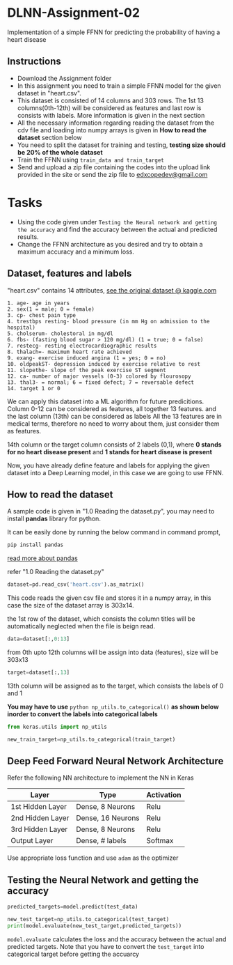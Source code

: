 # DLNN-Assignment-02
Implementation of a simple FFNN for predicting the probability of having a heart disease 

## Instructions
- Download the Assignment folder
- In this assignment you need to train a simple FFNN model for the given dataset in "heart.csv".
- This dataset is consisted of 14 columns and 303 rows. The 1st 13 columns(0th-12th) will be considered as features and last row is consists with labels. More information is given in the next section
- All the necessary information regarding reading the dataset from the cdv file and loading into numpy arrays is given in **How to read the dataset** section below
- You need to split the dataset for training and testing, **testing size should be 20% of the whole dataset**
- Train the FFNN using ```train_data and train_target```
- Send and upload a zip file containing the codes into the upload link provided in the site or send the zip file to edxcopedev@gmail.com

# Tasks
- Using the code given under ```Testing the Neural network and getting the accuracy``` and find the accuracy between the actual and predicted results.
- Change the FFNN architecture as you desired and try to obtain a maximum accuracy and a minimum loss.

## Dataset, features and labels

"heart.csv" contains 14 attributes, [see the original dataset @ kaggle.com](https://www.kaggle.com/ronitf/heart-disease-uci)

```
1. age- age in years
2. sex(1 = male; 0 = female)
3. cp- chest pain type
4. trestbps resting- blood pressure (in mm Hg on admission to the hospital)
5. cholserum- cholestoral in mg/dl
6. fbs- (fasting blood sugar > 120 mg/dl) (1 = true; 0 = false)
7. restecg- resting electrocardiographic results
8. thalach=- maximum heart rate achieved
9. exang- exercise induced angina (1 = yes; 0 = no)
10. oldpeakST- depression induced by exercise relative to rest
11. slopethe- slope of the peak exercise ST segment
12. ca- number of major vessels (0-3) colored by flourosopy
13. thal3- = normal; 6 = fixed defect; 7 = reversable defect
14. target 1 or 0
```

We can apply this dataset into a ML algorithm for future predicitions. Column 0-12 can be considered as features, all together 13 features. and the last column (13th) can be considered as labels
All the 13 features are in medical terms, therefore no need to worry about them, just consider them as features.

14th column or the target column consists of 2 labels (0,1), where **0 stands for no heart disease present** and **1 stands for heart disease is present** 

Now, you have already define feature and labels for applying the given dataset into a Deep Learning model, in this case we are going to use FFNN.

## How to read the dataset

A sample code is given in "1.0 Reading the dataset.py", you may need to install **pandas** library for python.

It can be easily done by running the below command in command prompt,

```python
pip install pandas
```

[read more about pandas](https://pandas.pydata.org/)


refer "1.0 Reading the dataset.py" 

```python
dataset=pd.read_csv('heart.csv').as_matrix()
```
This code reads the given csv file and stores it in a numpy array, in this case the size of the dataset array is 303x14.

the 1st row of the dataset, which consists the column titles will be automatically neglected when the file is beign read.

```python
data=dataset[:,0:13]
```
from 0th upto 12th columns will be assign into data (features), size will be 303x13 

```python
target=dataset[:,13]
```
13th column will be assigned as to the target, which consists the labels of 0 and 1


**You may have to use** ```python np_utils.to_categorical()``` **as shown below inorder to convert the labels into categorical labels**
```python
from keras.utils import np_utils

new_train_target=np_utils.to_categorical(train_target)
```

## Deep Feed Forward Neural Network Architecture

Refer the following NN architecture to implement the NN in Keras

| Layer         | Type          | Activation   |
| ------------- | ------------- | ------ |
| 1st Hidden Layer  | Dense, 8 Neurons  | Relu  |
| 2nd Hidden Layer  | Dense, 16 Neurons  |  Relu |
| 3rd Hidden Layer  | Dense, 8 Neurons  |  Relu |
| Output Layer  | Dense, # labels  |  Softmax |

Use appropriate loss function and use ```adam``` as the optimizer

## Testing the Neural Network and getting the accuracy

```python
predicted_targets=model.predict(test_data)

new_test_target=np_utils.to_categorical(test_target)
print(model.evaluate(new_test_target,predicted_targets))
```

```model.evaluate``` calculates the loss and the accuracy between the actual and predicted targets. Note that you have to convert the ```test_target``` into categorical target before getting the accuarcy
